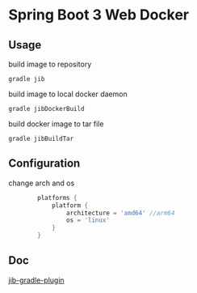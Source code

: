 # Spring Boot 3 Web Docker

## Usage

build image to repository

```shell
gradle jib
```

build image to local docker daemon

```shell
gradle jibDockerBuild
```

build docker image to tar file
```shell
gradle jibBuildTar
```

## Configuration

change arch and os

```groovy
        platforms {
            platform {
                architecture = 'amd64' //arm64
                os = 'linux'
            }
        }
```

## Doc

[jib-gradle-plugin](https://github.com/GoogleContainerTools/jib/tree/master/jib-gradle-plugin)